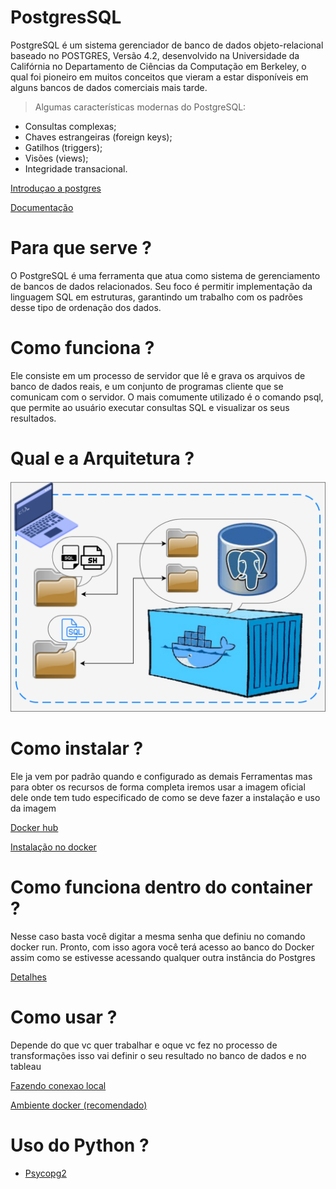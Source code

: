 # **PostgresSQL**

PostgreSQL é um sistema gerenciador de banco de dados objeto-relacional baseado no POSTGRES, Versão 4.2, desenvolvido na Universidade da Califórnia no Departamento de Ciências da Computação em Berkeley, o qual foi pioneiro em muitos conceitos que vieram a estar disponíveis em alguns bancos de dados comerciais mais tarde.

> Algumas características modernas do PostgreSQL:

- Consultas complexas;
- Chaves estrangeiras (foreign keys);
- Gatilhos (triggers);
- Visões (views);
- Integridade transacional.

[Introduçao a postgres](https://www.youtube.com/watch?v=Z_SPrzlT4Fc)

[Documentação](https://www.postgresql.org/docs/)

# **Para que serve ?**

O PostgreSQL é uma ferramenta que atua como sistema de gerenciamento de bancos de dados relacionados. Seu foco é permitir implementação da linguagem SQL em estruturas, garantindo um trabalho com os padrões desse tipo de ordenação dos dados.

# **Como funciona ?**

Ele consiste em um processo de servidor que lê e grava os arquivos de banco de dados reais, e um conjunto de programas cliente que se comunicam com o servidor. O mais comumente utilizado é o comando psql, que permite ao usuário executar consultas SQL e visualizar os seus resultados.

# **Qual e a Arquitetura ?**

![arquitetura](../Images/PostgresSQL//Postgres%20docker.png)

# **Como instalar ?**

Ele ja vem por padrão quando e configurado as demais Ferramentas mas para obter os recursos de forma completa iremos usar a imagem oficial dele onde tem tudo especificado de como se deve fazer a instalação e uso da imagem

[Docker hub](https://hub.docker.com/_/postgres/)

[Instalação no docker](https://www.youtube.com/watch?v=JbFHbVAp-VM)

# **Como funciona dentro do container ?**

Nesse caso basta você digitar a mesma senha que definiu no comando docker run. Pronto, com isso agora você terá acesso ao banco do Docker assim como se estivesse acessando qualquer outra instância do Postgres

[Detalhes](https://brunolorencolopes.gitlab.io/blog/pt-br/docker/RODANDO_O_POSTGRES_EM_DOCKER.html)

# **Como usar ?**

Depende do que vc quer trabalhar e oque vc fez no processo de transformações isso vai definir o seu resultado no banco de dados e no tableau

[Fazendo conexao local](https://hevodata.com/learn/spark-postgresql/)

[Ambiente docker (recomendado)](https://omahony.id.au/tech/2021/01/28/spark-postgres-jupyter.html)

# **Uso do Python ?**

- [Psycopg2](https://pypi.org/project/psycopg2/)
